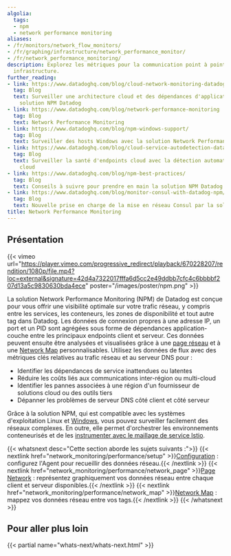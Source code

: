 ```yaml
---
algolia:
  tags:
  - npm
  - network performance monitoring
aliases:
- /fr/monitors/network_flow_monitors/
- /fr/graphing/infrastructure/network_performance_monitor/
- /fr/network_performance_monitoring/
description: Explorez les métriques pour la communication point à point sur votre
  infrastructure.
further_reading:
- link: https://www.datadoghq.com/blog/cloud-network-monitoring-datadog/
  tag: Blog
  text: Surveiller une architecture cloud et des dépendances d'application avec la
    solution NPM Datadog
- link: https://www.datadoghq.com/blog/network-performance-monitoring
  tag: Blog
  text: Network Performance Monitoring
- link: https://www.datadoghq.com/blog/npm-windows-support/
  tag: Blog
  text: Surveiller des hosts Windows avec la solution Network Performance Monitoring
- link: https://www.datadoghq.com/blog/cloud-service-autodetection-datadog/
  tag: Blog
  text: Surveiller la santé d'endpoints cloud avec la détection automatique des services
    cloud
- link: https://www.datadoghq.com/blog/npm-best-practices/
  tag: Blog
  text: Conseils à suivre pour prendre en main la solution NPM Datadog
- link: https://www.datadoghq.com/blog/monitor-consul-with-datadog-npm/
  tag: Blog
  text: Nouvelle prise en charge de la mise en réseau Consul par la solution NPM Datadog
title: Network Performance Monitoring
---
```


## Présentation

{{< vimeo url="https://player.vimeo.com/progressive_redirect/playback/670228207/rendition/1080p/file.mp4?loc=external&signature=42d4a7322017fffa6d5cc2e49ddbb7cfc4c6bbbbf207d13a5c9830630bda4ece" poster="/images/poster/npm.png" >}}

La solution Network Performance Monitoring (NPM) de Datadog est conçue pour vous offrir une visibilité optimale sur votre trafic réseau, y compris entre les services, les conteneurs, les zones de disponibilité et tout autre tag dans Datadog. Les données de connexion propres à une adresse IP, un port et un PID sont agrégées sous forme de dépendances application-couche entre les principaux endpoints client et serveur. Ces données peuvent ensuite être analysées et visualisées grâce à une [page réseau][1] et à une [Network Map][2] personnalisables. Utilisez les données de flux avec des métriques clés relatives au trafic réseau et au serveur DNS pour :

* Identifier les dépendances de service inattendues ou latentes
* Réduire les coûts liés aux communications inter-région ou multi-cloud
* Identifier les pannes associées à une région d'un fournisseur de solutions cloud ou des outils tiers
* Dépanner les problèmes de serveur DNS côté client et côté serveur

Grâce à la solution NPM, qui est compatible avec les systèmes d'exploitation Linux et [Windows][3], vous pouvez surveiller facilement des réseaux complexes. En outre, elle permet d'orchestrer les environnements conteneurisés et de les [instrumenter avec le maillage de service Istio][4].

{{< whatsnext desc="Cette section aborde les sujets suivants :">}}
    {{< nextlink href="network_monitoring/performance/setup" >}}<u>Configuration</u> : configurez l'Agent pour recueillir des données réseau.{{< /nextlink >}}
    {{< nextlink href="network_monitoring/performance/network_page" >}}<u>Page Network</u> : représentez graphiquement vos données réseau entre chaque client et serveur disponibles.{{< /nextlink >}}
    {{< nextlink href="network_monitoring/performance/network_map" >}}<u>Network Map</u> : mappez vos données réseau entre vos tags.{{< /nextlink >}}
{{< /whatsnext >}}

## Pour aller plus loin

{{< partial name="whats-next/whats-next.html" >}}

[1]: https://app.datadoghq.com/network
[2]: https://app.datadoghq.com/network/map
[3]: https://www.datadoghq.com/blog/npm-windows-support/
[4]: https://www.datadoghq.com/blog/monitor-istio-with-npm/